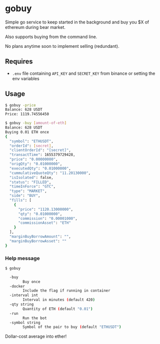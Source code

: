 # gobuy

Simple go service to keep started in the background and buy you $X of ethereum
during bear market.

Also supports buying from the command line.

No plans anytime soon to implement selling (redundant).

## Requires

- `.env` file containing `API_KEY` and `SECRET_KEY` from binance or setting the
  env variables

## Usage

```bash
$ gobuy -price
Balance: 628 USDT
Price: 1119.74556450
```

```bash
$ gobuy -buy [amount-of-eth]
Balance: 628 USDT
Buying 0.01 ETH once
{
  "symbol": "ETHUSDT",
  "orderId": [secret],
  "clientOrderId": "[secret]",
  "transactTime": 1655379729428,
  "price": "0.00000000",
  "origQty": "0.01000000",
  "executedQty": "0.01000000",
  "cummulativeQuoteQty": "11.20130000",
  "isIsolated": false,
  "status": "FILLED",
  "timeInForce": "GTC",
  "type": "MARKET",
  "side": "BUY",
  "fills": [
    {
      "price": "1120.13000000",
      "qty": "0.01000000",
      "commission": "0.00001000",
      "commissionAsset": "ETH"
    }
  ],
  "marginBuyBorrowAmount": "",
  "marginBuyBorrowAsset": ""
}
```

### Help message

```bash
$ gobuy

  -buy
        Buy once
  -docker
        Include the flag if running in container
  -interval int
        Interval in minutes (default 420)
  -qty string
        Quantity of ETH (default "0.01")
  -run
        Run the bot
  -symbol string
        Symbol of the pair to buy (default "ETHUSDT")

```

Dollar-cost average into ether!
